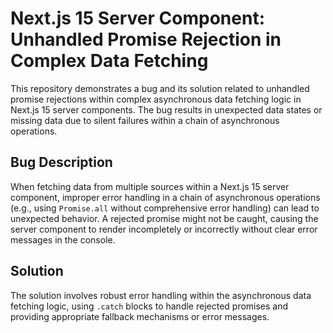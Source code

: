 # Next.js 15 Server Component: Unhandled Promise Rejection in Complex Data Fetching

This repository demonstrates a bug and its solution related to unhandled promise rejections within complex asynchronous data fetching logic in Next.js 15 server components.  The bug results in unexpected data states or missing data due to silent failures within a chain of asynchronous operations.

## Bug Description

When fetching data from multiple sources within a Next.js 15 server component, improper error handling in a chain of asynchronous operations (e.g., using `Promise.all` without comprehensive error handling) can lead to unexpected behavior. A rejected promise might not be caught, causing the server component to render incompletely or incorrectly without clear error messages in the console.

## Solution

The solution involves robust error handling within the asynchronous data fetching logic, using `.catch` blocks to handle rejected promises and providing appropriate fallback mechanisms or error messages.